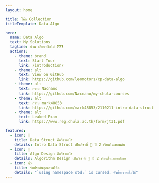 ```yaml
---
layout: home

title: โค้ด Collection
titleTemplate: Data Algo

hero:
  name: Data Algo
  text: My Solutions
  tagline: น่าน เกียนหรือไม่ ❓❓❓
  actions:
    - theme: brand
      text: Start Tour
      link: /introduction/
    - theme: alt
      text: View on GitHub
      link: https://github.com/leomotors/cp-data-algo
    - theme: alt
      text: กราบ Nacnano
      link: https://github.com/Nacnano/my-chula-courses
    - theme: alt
      text: กราบ mark48853
      link: https://github.com/mark48853/2110211-intro-data-struct
    - theme: alt
      text: Leaked Exam
      link: https://www.reg.chula.ac.th/form/jt31.pdf

features:
  - icon: 🥗
    title: Data Struct คือวิชาอะไร
    details: Intro Data Struct เป็นวิชาที่ 🥗 ปี 2 เรียนในเทอมต้น
  - icon: 🥗
    title: Algo Design คือวิชาอะไร
    details: Algorithm Design เป็นวิชาที่ 🥗 ปี 2 เรียนในเทอมปลาย
  - icon: 👍
    title: รับประกันคุณภาพโค้ด
    details: "`using namespace std;` is cursed. ดังนั้นเราจะไม่ใช้"
---
```

